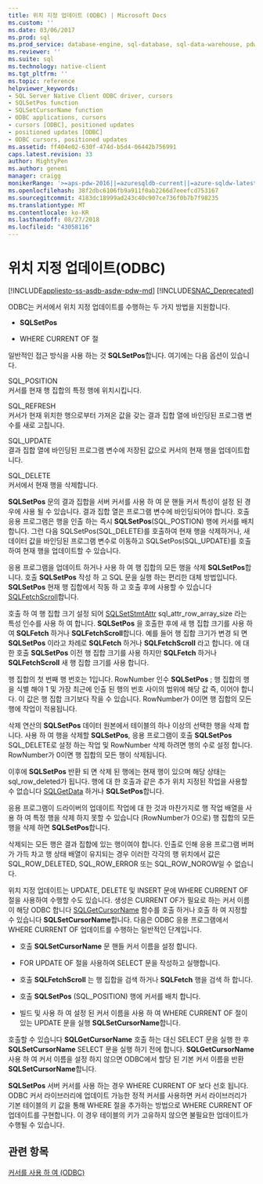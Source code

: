 ```yaml
---
title: 위치 지정 업데이트 (ODBC) | Microsoft Docs
ms.custom: ''
ms.date: 03/06/2017
ms.prod: sql
ms.prod_service: database-engine, sql-database, sql-data-warehouse, pdw
ms.reviewer: ''
ms.suite: sql
ms.technology: native-client
ms.tgt_pltfrm: ''
ms.topic: reference
helpviewer_keywords:
- SQL Server Native Client ODBC driver, cursors
- SQLSetPos function
- SQLSetCursorName function
- ODBC applications, cursors
- cursors [ODBC], positioned updates
- positioned updates [ODBC]
- ODBC cursors, positioned updates
ms.assetid: ff404e02-630f-474d-b5d4-06442b756991
caps.latest.revision: 33
author: MightyPen
ms.author: genemi
manager: craigg
monikerRange: '>=aps-pdw-2016||=azuresqldb-current||=azure-sqldw-latest||>=sql-server-2016||=sqlallproducts-allversions||>=sql-server-linux-2017||=azuresqldb-mi-current'
ms.openlocfilehash: 38f2dbc6106fb9a911f0ab2266d7eeefcd753167
ms.sourcegitcommit: 4183dc18999ad243c40c907ce736f0b7b7f98235
ms.translationtype: MT
ms.contentlocale: ko-KR
ms.lasthandoff: 08/27/2018
ms.locfileid: "43058116"
---
```

# <a name="positioned-updates-odbc"></a>위치 지정 업데이트(ODBC)
[!INCLUDE[appliesto-ss-asdb-asdw-pdw-md](../../includes/appliesto-ss-asdb-asdw-pdw-md.md)]
[!INCLUDE[SNAC_Deprecated](../../includes/snac-deprecated.md)]

  ODBC는 커서에서 위치 지정 업데이트를 수행하는 두 가지 방법을 지원합니다.  
  
-   **SQLSetPos**  
  
-   WHERE CURRENT OF 절  
  
 일반적인 접근 방식을 사용 하는 것 **SQLSetPos**합니다. 여기에는 다음 옵션이 있습니다.  
  
 SQL_POSITION  
 커서를 현재 행 집합의 특정 행에 위치시킵니다.  
  
 SQL_REFRESH  
 커서가 현재 위치한 행으로부터 가져온 값을 갖는 결과 집합 열에 바인딩된 프로그램 변수를 새로 고칩니다.  
  
 SQL_UPDATE  
 결과 집합 열에 바인딩된 프로그램 변수에 저장된 값으로 커서의 현재 행을 업데이트합니다.  
  
 SQL_DELETE  
 커서에서 현재 행을 삭제합니다.  
  
 **SQLSetPos** 문의 결과 집합을 서버 커서를 사용 하 여 문 핸들 커서 특성이 설정 된 경우에 사용 될 수 있습니다. 결과 집합 열은 프로그램 변수에 바인딩되어야 합니다. 호출 응용 프로그램은 행을 인출 하는 즉시 **SQLSetPos**(SQL_POSTION) 행에 커서를 배치 합니다. 그런 다음 SQLSetPos(SQL_DELETE)를 호출하여 현재 행을 삭제하거나, 새 데이터 값을 바인딩된 프로그램 변수로 이동하고 SQLSetPos(SQL_UPDATE)를 호출하여 현재 행을 업데이트할 수 있습니다.  
  
 응용 프로그램을 업데이트 하거나 사용 하 여 행 집합의 모든 행을 삭제 **SQLSetPos**합니다. 호출 **SQLSetPos** 작성 하 고 SQL 문을 실행 하는 편리한 대체 방법입니다. **SQLSetPos** 현재 행 집합에서 작동 하 고 호출 후에 사용할 수 있습니다 [SQLFetchScroll](../../relational-databases/native-client-odbc-api/sqlfetchscroll.md)합니다.  
  
 호출 하 여 행 집합 크기 설정 되어 [SQLSetStmtAttr](../../relational-databases/native-client-odbc-api/sqlsetstmtattr.md) sql_attr_row_array_size 라는 특성 인수를 사용 하 여 합니다. **SQLSetPos** 을 호출한 후에 새 행 집합 크기를 사용 하 여 **SQLFetch** 하거나 **SQLFetchScroll**합니다. 예를 들어 행 집합 크기가 변경 되 면 **SQLSetPos** 이라고 차례로 **SQLFetch** 하거나 **SQLFetchScroll** 라고 합니다. 에 대 한 호출 **SQLSetPos** 이전 행 집합 크기를 사용 하지만 **SQLFetch** 하거나 **SQLFetchScroll** 새 행 집합 크기를 사용 합니다.  
  
 행 집합의 첫 번째 행 번호는 1입니다. RowNumber 인수 **SQLSetPos** ; 행 집합의 행을 식별 해야 1 및 가장 최근에 인출 된 행의 번호 사이의 범위에 해당 값 즉, 이어야 합니다. 이 값은 행 집합 크기보다 작을 수 있습니다. RowNumber가 0이면 행 집합의 모든 행에 작업이 적용됩니다.  
  
 삭제 연산의 **SQLSetPos** 데이터 원본에서 테이블의 하나 이상의 선택한 행을 삭제 합니다. 사용 하 여 행을 삭제할 **SQLSetPos**, 응용 프로그램이 호출 **SQLSetPos** SQL_DELETE로 설정 하는 작업 및 RowNumber 삭제 하려면 행의 수로 설정 합니다. RowNumber가 0이면 행 집합의 모든 행이 삭제됩니다.  
  
 이후에 **SQLSetPos** 반환 되 면 삭제 된 행에는 현재 행이 있으며 해당 상태는 sql_row_deleted가 됩니다. 행에 대 한 호출과 같은 추가 위치 지정된 작업을 사용할 수 없습니다 [SQLGetData](../../relational-databases/native-client-odbc-api/sqlgetdata.md) 하거나 **SQLSetPos**합니다.  
  
 응용 프로그램이 드라이버의 업데이트 작업에 대 한 것과 마찬가지로 행 작업 배열을 사용 하 여 특정 행을 삭제 하지 못할 수 있습니다 (RowNumber가 0으로) 행 집합의 모든 행을 삭제 하면 **SQLSetPos**합니다.  
  
 삭제되는 모든 행은 결과 집합에 있는 행이여야 합니다. 인출로 인해 응용 프로그램 버퍼가 가득 차고 행 상태 배열이 유지되는 경우 이러한 각각의 행 위치에서 값은 SQL_ROW_DELETED, SQL_ROW_ERROR 또는 SQL_ROW_NOROW일 수 없습니다.  
  
 위치 지정 업데이트는 UPDATE, DELETE 및 INSERT 문에 WHERE CURRENT OF 절을 사용하여 수행할 수도 있습니다. 생성은 CURRENT OF가 필요로 하는 커서 이름이 해당 ODBC 합니다 [SQLGetCursorName](../../relational-databases/native-client-odbc-api/sqlgetcursorname.md) 함수를 호출 하거나 호출 하 여 지정할 수 있습니다 **SQLSetCursorName**합니다. 다음은 ODBC 응용 프로그램에서 WHERE CURRENT OF 업데이트를 수행하는 일반적인 단계입니다.  
  
-   호출 **SQLSetCursorName** 문 핸들 커서 이름을 설정 합니다.  
  
-   FOR UPDATE OF 절을 사용하여 SELECT 문을 작성하고 실행합니다.  
  
-   호출 **SQLFetchScroll** 는 행 집합을 검색 하거나 **SQLFetch** 행을 검색 하 합니다.  
  
-   호출 **SQLSetPos** (SQL_POSITION) 행에 커서를 배치 합니다.  
  
-   빌드 및 사용 하 여 설정 된 커서 이름을 사용 하 여 WHERE CURRENT OF 절이 있는 UPDATE 문을 실행 **SQLSetCursorName**합니다.  
  
 호출할 수 있습니다 **SQLGetCursorName** 호출 하는 대신 SELECT 문을 실행 한 후 **SQLSetCursorName** SELECT 문을 실행 하기 전에 합니다. **SQLGetCursorName** 사용 하 여 커서 이름을 설정 하지 않으면 ODBC에서 할당 된 기본 커서 이름을 반환 **SQLSetCursorName**합니다.  
  
 **SQLSetPos** 서버 커서를 사용 하는 경우 WHERE CURRENT OF 보다 선호 됩니다. ODBC 커서 라이브러리에 업데이트 가능한 정적 커서를 사용하면 커서 라이브러리가 기본 테이블의 키 값을 통해 WHERE 절을 추가하는 방법으로 WHERE CURRENT OF 업데이트를 구현합니다. 이 경우 테이블의 키가 고유하지 않으면 불필요한 업데이트가 수행될 수 있습니다.  
  
## <a name="see-also"></a>관련 항목  
 [커서를 사용 하 여 &#40;ODBC&#41;](../../relational-databases/native-client-odbc-cursors/using-cursors-odbc.md)  
  
  
